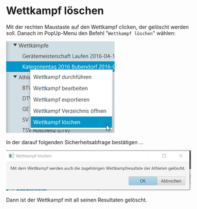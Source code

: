# Wettkampf löschen

Mit der rechten Maustaste auf den Wettkampf clicken, der gelöscht werden soll. Danach im PopUp-Menu den Befehl "`Wettkampf löschen`" wählen:

![](../.gitbook/assets/wettkampf-loeschen.png)

In der darauf folgenden Sicherheitsabfrage bestätigen ...

![](../.gitbook/assets/wettkampf-loeschen-sicherheitsabfrage.png)

Dann ist der Wettkampf mit all seinen Resultaten gelöscht.

